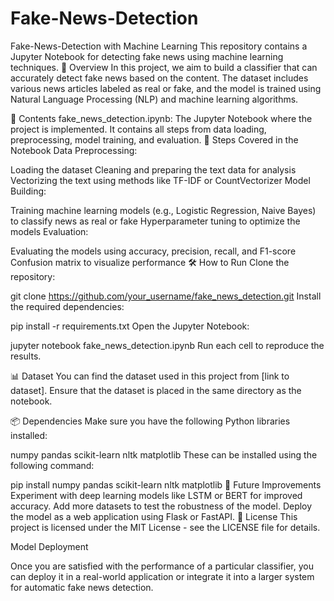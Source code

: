 # Fake-News-Detection
Fake-News-Detection with Machine Learning
This repository contains a Jupyter Notebook for detecting fake news using machine learning techniques.
📄 Overview
In this project, we aim to build a classifier that can accurately detect fake news based on the content. The dataset includes various news articles labeled as real or fake, and the model is trained using Natural Language Processing (NLP) and machine learning algorithms.

📂 Contents
fake_news_detection.ipynb: The Jupyter Notebook where the project is implemented. It contains all steps from data loading, preprocessing, model training, and evaluation.
🚀 Steps Covered in the Notebook
Data Preprocessing:

Loading the dataset
Cleaning and preparing the text data for analysis
Vectorizing the text using methods like TF-IDF or CountVectorizer
Model Building:

Training machine learning models (e.g., Logistic Regression, Naive Bayes) to classify news as real or fake
Hyperparameter tuning to optimize the models
Evaluation:

Evaluating the models using accuracy, precision, recall, and F1-score
Confusion matrix to visualize performance
🛠 How to Run
Clone the repository:


git clone https://github.com/your_username/fake_news_detection.git
Install the required dependencies:


pip install -r requirements.txt
Open the Jupyter Notebook:


jupyter notebook fake_news_detection.ipynb
Run each cell to reproduce the results.

📊 Dataset
You can find the dataset used in this project from [link to dataset]. Ensure that the dataset is placed in the same directory as the notebook.

📦 Dependencies
Make sure you have the following Python libraries installed:

numpy
pandas
scikit-learn
nltk
matplotlib
These can be installed using the following command:

pip install numpy pandas scikit-learn nltk matplotlib
🔮 Future Improvements
Experiment with deep learning models like LSTM or BERT for improved accuracy.
Add more datasets to test the robustness of the model.
Deploy the model as a web application using Flask or FastAPI.
📜 License
This project is licensed under the MIT License - see the LICENSE file for details.

Model Deployment

Once you are satisfied with the performance of a particular classifier, you can deploy it in a real-world application or integrate it into a larger system for automatic fake news detection.


